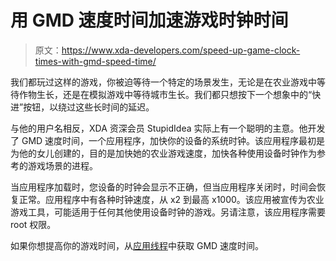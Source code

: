 # 用 GMD 速度时间加速游戏时钟时间

> 原文：<https://www.xda-developers.com/speed-up-game-clock-times-with-gmd-speed-time/>

我们都玩过这样的游戏，你被迫等待一个特定的场景发生，无论是在农业游戏中等待作物生长，还是在模拟游戏中等待城市生长。我们都只想按下一个想象中的“快进”按钮，以绕过这些长时间的延迟。

与他的用户名相反，XDA 资深会员 StupidIdea 实际上有一个聪明的主意。他开发了 GMD 速度时间，一个应用程序，加快你的设备的系统时钟。该应用程序最初是为他的女儿创建的，目的是加快她的农业游戏速度，加快各种使用设备时钟作为参考的游戏场景的进程。

当应用程序加载时，您设备的时钟会显示不正确，但当应用程序关闭时，时间会恢复正常。应用程序中有各种时钟速度，从 x2 到最高 x1000。该应用被宣传为农业游戏工具，可能适用于任何其他使用设备时钟的游戏。另请注意，该应用程序需要 root 权限。

如果你想提高你的游戏时间，从[应用线程](http://forum.xda-developers.com/showthread.php?p=33854776)中获取 GMD 速度时间。